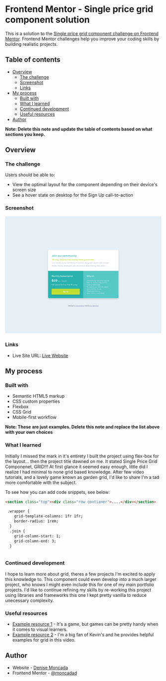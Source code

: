 # Frontend Mentor - Single price grid component solution

This is a solution to the [Single price grid component challenge on Frontend Mentor](https://www.frontendmentor.io/challenges/single-price-grid-component-5ce41129d0ff452fec5abbbc). Frontend Mentor challenges help you improve your coding skills by building realistic projects.

## Table of contents

- [Overview](#overview)
  - [The challenge](#the-challenge)
  - [Screenshot](#screenshot)
  - [Links](#links)
- [My process](#my-process)
  - [Built with](#built-with)
  - [What I learned](#what-i-learned)
  - [Continued development](#continued-development)
  - [Useful resources](#useful-resources)
- [Author](#author)

**Note: Delete this note and update the table of contents based on what sections you keep.**

## Overview

### The challenge

Users should be able to:

- View the optimal layout for the component depending on their device's screen size
- See a hover state on desktop for the Sign Up call-to-action

### Screenshot

![](./images/screenshot.png)

### Links

- Live Site URL: [Live Website](https://glistening-gnome-af772f.netlify.app/)

## My process

### Built with

- Semantic HTML5 markup
- CSS custom properties
- Flexbox
- CSS Grid
- Mobile-first workflow

**Note: These are just examples. Delete this note and replace the list above with your own choices**

### What I learned

Initially I missed the mark in it's entirety I built the project using flex-box for the layout... then the project title dawned on me. It stated Single Price Grid Componenet, GRID!!!
At first glance it seemed easy enough, little did I realize I had minimal to none grid based knowledge. After few video tutorials, and a lovely game known as garden grid, I'd like to share I'm a tad more comfortable with the subject.

To see how you can add code snippets, see below:

```html these sections helped tons with when it comes to the responsive layouts, little trick I learned from Kevin Powell
<section class="top"><div class="row contianer">....</div></section>
```

```css, responsive styling, as well as the newly learnied grid styling!
 .wrapper {
    grid-template-columns: 1fr 1fr;
    border-radius: 1rem;
  }
  .join {
    grid-column-start: 1;
    grid-column-end: 3;
  }
```

```js didn't make part of this one

```

### Continued development

I hope to learn more about grid, theres a few projects I'm excited to apply this knowledge to.
This component could even develop into a much larger project, who knows I might even include this for one of my main portfolio projects.
I'd like to continue refining my skills by re-working this project using libraries and frameworks this one I kept pretty vanilla to reduce unecessary complexity.

### Useful resources

- [Example resource 1](https://cssgridgarden.com/) - It's a game, but games can be pretty handy when it comes to visual learners.
- [Example resource 2](https://www.youtube.com/watch?v=8QSqwbSztnA) - I'm a big fan of Kevin's and he provides helpful examples for grid in this video.

## Author

- Website - [Denise Moncada](https://www.moncadad.com)
- Frontend Mentor - [@moncadad](https://www.frontendmentor.io/profile/moncadad)
